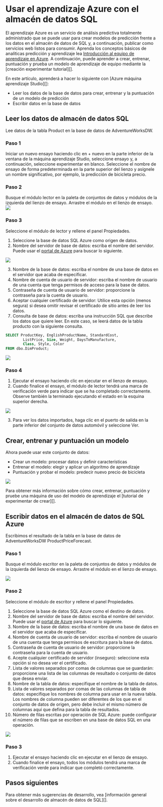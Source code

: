 <properties
   pageTitle="Usar el aprendizaje Azure con almacén de datos SQL | Microsoft Azure"
   description="Tutorial para usar el aprendizaje Azure con el almacén de datos de SQL Azure para desarrollar soluciones."
   services="sql-data-warehouse"
   documentationCenter="NA"
   authors="kevinvngo"
   manager="barbkess"
   editor=""/>

<tags
   ms.service="sql-data-warehouse"
   ms.devlang="NA"
   ms.topic="article"
   ms.tgt_pltfrm="NA"
   ms.workload="data-services"
   ms.date="08/16/2016"
   ms.author="kevin;barbkess;sonyama"/>

# <a name="use-azure-machine-learning-with-sql-data-warehouse"></a>Usar el aprendizaje Azure con el almacén de datos SQL

El aprendizaje Azure es un servicio de análisis predictiva totalmente administrado que se puede usar para crear modelos de predicción frente a los datos en el almacén de datos de SQL y, a continuación, publicar como servicios web listos para consumir. Aprenda los conceptos básicos de analíticas predicción y aprendizaje lea [Introducción al equipo de aprendizaje en Azure][].  A continuación, puede aprender a crear, entrenar, puntuación y prueba un modelo de aprendizaje de equipo mediante la [creación experimentar tutorial][].

En este artículo, aprenderá a hacer lo siguiente con [Azure máquina aprendizaje Studio][]:

- Leer los datos de la base de datos para crear, entrenar y la puntuación de un modelo de predicción
- Escribir datos en la base de datos


## <a name="read-data-from-sql-data-warehouse"></a>Leer los datos de almacén de datos SQL

Lee datos de la tabla Product en la base de datos de AdventureWorksDW.

### <a name="step-1"></a>Paso 1

Iniciar un nuevo ensayo haciendo clic en + nuevo en la parte inferior de la ventana de la máquina aprendizaje Studio, seleccione ensayo y, a continuación, seleccione experimentar en blanco. Seleccione el nombre de ensayo de forma predeterminada en la parte superior del lienzo y asígnele un nombre significativo, por ejemplo, la predicción de bicicleta precio.

### <a name="step-2"></a>Paso 2

Busque el módulo lector en la paleta de conjuntos de datos y módulos de la izquierda del lienzo de ensayo. Arrastre el módulo en el lienzo de ensayo.
![][drag_reader]

### <a name="step-3"></a>Paso 3

Seleccione el módulo de lector y rellene el panel Propiedades.

1. Seleccione la base de datos SQL Azure como origen de datos.
2. Nombre del servidor de base de datos: escriba el nombre del servidor. Puede usar el [portal de Azure][] para buscar lo siguiente.

![][server_name]

3. Nombre de la base de datos: escriba el nombre de una base de datos en el servidor que acaba de especificar.
4. Nombre de cuenta de usuario de servidor: escriba el nombre de usuario de una cuenta que tenga permisos de acceso para la base de datos.
5. Contraseña de cuenta de usuario de servidor: proporcione la contraseña para la cuenta de usuario.
6. Aceptar cualquier certificado de servidor: Utilice esta opción (menos segura) si desea omitir revisar el certificado de sitio antes de leer los datos.
7. Consulta de base de datos: escriba una instrucción SQL que describe los datos que quiere leer. En este caso, se leerá datos de la tabla producto con la siguiente consulta.


```SQL
SELECT ProductKey, EnglishProductName, StandardCost,
        ListPrice, Size, Weight, DaysToManufacture,
        Class, Style, Color
FROM dbo.DimProduct;
```

![][reader_properties]

### <a name="step-4"></a>Paso 4

1. Ejecutar el ensayo haciendo clic en ejecutar en el lienzo de ensayo.
2. Cuando finalice el ensayo, el módulo de lector tendrá una marca de verificación verde para indicar que se ha completado correctamente. Observe también la terminado ejecutando el estado en la esquina superior derecha.

![][run]

3. Para ver los datos importados, haga clic en el puerto de salida en la parte inferior del conjunto de datos automóvil y seleccione Ver.


## <a name="create-train-and-score-a-model"></a>Crear, entrenar y puntuación un modelo

Ahora puede usar este conjunto de datos:

- Crear un modelo: procesar datos y definir características
- Entrenar el modelo: elegir y aplicar un algoritmo de aprendizaje
- Puntuación y probar el modelo: predecir nuevo precio de bicicleta


![][model]

Para obtener más información sobre cómo crear, entrenar, puntuación y pruebe una máquina de uso del modelo de aprendizaje el [tutorial de experimentar de crear][].

## <a name="write-data-to-azure-sql-data-warehouse"></a>Escribir datos en el almacén de datos de SQL Azure

Escribimos el resultado de la tabla en la base de datos de AdventureWorksDW ProductPriceForecast.

### <a name="step-1"></a>Paso 1

Busque el módulo escritor en la paleta de conjuntos de datos y módulos de la izquierda del lienzo de ensayo. Arrastre el módulo en el lienzo de ensayo.

![][drag_writer]

### <a name="step-2"></a>Paso 2

Seleccione el módulo de escritor y rellene el panel Propiedades.

1. Seleccione la base de datos SQL Azure como el destino de datos.
2. Nombre del servidor de base de datos: escriba el nombre del servidor. Puede usar el [portal de Azure][] para buscar lo siguiente.
3. Nombre de la base de datos: escriba el nombre de una base de datos en el servidor que acaba de especificar.
4. Nombre de cuenta de usuario de servidor: escriba el nombre de usuario de una cuenta que tenga permisos de escritura para la base de datos.
5. Contraseña de cuenta de usuario de servidor: proporcione la contraseña para la cuenta de usuario.
6. Acepte cualquier certificado de servidor (inseguro): seleccione esta opción si no desea ver el certificado.
7. Lista de valores separados por comas de columnas que se guardarán: proporcione una lista de las columnas de resultado o conjunto de datos que desea enviar.
8. Nombre de la tabla de datos: especifique el nombre de la tabla de datos.
9. Lista de valores separados por comas de las columnas de tabla de datos: especifique los nombres de columna para usar en la nueva tabla. Los nombres de columna pueden ser diferentes de los que en el conjunto de datos de origen, pero debe incluir el mismo número de columnas aquí que defina para la tabla de resultados.
10. Número de filas escritas por operación de SQL Azure: puede configurar el número de filas que se escriben en una base de datos SQL en una operación.

![][writer_properties]

### <a name="step-3"></a>Paso 3

1. Ejecutar el ensayo haciendo clic en ejecutar en el lienzo de ensayo.
2. Cuando finalice el ensayo, todos los módulos tendrá una marca de verificación verde para indicar que completó correctamente.

## <a name="next-steps"></a>Pasos siguientes

Para obtener más sugerencias de desarrollo, vea [información general sobre el desarrollo de almacén de datos de SQL][].

<!--Image references-->

[drag_reader]: ./media/sql-data-warehouse-integrate-azure-machine-learning/ml-drag-reader.png
[server_name]: ./media/sql-data-warehouse-integrate-azure-machine-learning/dw-server-name.png
[reader_properties]: ./media/sql-data-warehouse-integrate-azure-machine-learning/ml-reader-properties.png
[run]: ./media/sql-data-warehouse-integrate-azure-machine-learning/ml-finished-running.png
[model]: ./media/sql-data-warehouse-integrate-azure-machine-learning/ml-create-train-score-model.png
[drag_writer]: ./media/sql-data-warehouse-integrate-azure-machine-learning/ml-drag-writer.png
[writer_properties]: ./media/sql-data-warehouse-integrate-azure-machine-learning/ml-writer-properties.png

<!--Article references-->

[Información general sobre el desarrollo de almacén de datos SQL]: ./sql-data-warehouse-overview-develop.md
[Crear tutorial de ensayo]: https://azure.microsoft.com/documentation/articles/machine-learning-create-experiment/
[Introducción al equipo de aprendizaje en Azure]: https://azure.microsoft.com/documentation/articles/machine-learning-what-is-machine-learning/
[Máquina Azure aprendizaje Studio]: https://studio.azureml.net/Home
[Portal de Azure]: https://portal.azure.com/

<!--MSDN references-->

<!--Other Web references-->

[Azure Machine Learning documentation]: http://azure.microsoft.com/documentation/services/machine-learning/

